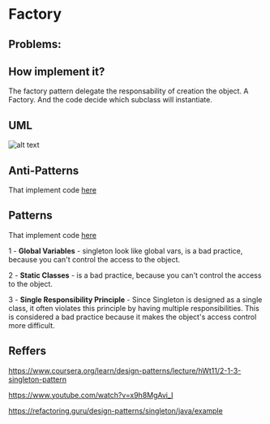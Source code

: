 # Factory



## Problems:

## How implement it?

The factory pattern delegate the responsability of creation the object. A Factory. And the code decide which subclass will instantiate. 

## UML

![alt text](singletonUMLExp.png)


## Anti-Patterns

That implement code [here](AntiPatterns.Java)

## Patterns

That implement code [here](DatabaseSingleton.Java)

1 - **Global Variables** - singleton look like global vars, is a bad practice, because you can't control the access to the object.

2 - **Static Classes** - is a bad practice, because you can't control the access to the object.

3 - **Single Responsibility Principle** - Since Singleton is designed as a single class, it often violates this principle by having multiple responsibilities. This is considered a bad practice because it makes the object's access control more difficult.

## Reffers

https://www.coursera.org/learn/design-patterns/lecture/hWt11/2-1-3-singleton-pattern

https://www.youtube.com/watch?v=x9h8MgAvi_I

https://refactoring.guru/design-patterns/singleton/java/example